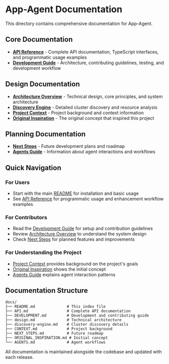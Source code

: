 # App-Agent Documentation

This directory contains comprehensive documentation for App-Agent.

## Core Documentation

- **[API Reference](API.md)** - Complete API documentation, TypeScript interfaces, and programmatic usage examples
- **[Development Guide](DEVELOPMENT.md)** - Architecture, contributing guidelines, testing, and development workflow

## Design Documentation

- **[Architecture Overview](design.md)** - Technical design, core principles, and system architecture
- **[Discovery Engine](discovery-engine.md)** - Detailed cluster discovery and resource analysis
- **[Project Context](CONTEXT.md)** - Project background and context information
- **[Original Inspiration](ORIGINAL_INSPIRATION.md)** - The original concept that inspired this project

## Planning Documentation

- **[Next Steps](NEXT_STEPS.md)** - Future development plans and roadmap
- **[Agents Guide](AGENTS.md)** - Information about agent interactions and workflows

## Quick Navigation

### For Users
- Start with the main [README](../README.md) for installation and basic usage
- See [API Reference](API.md) for programmatic usage and enhancement workflow examples

### For Contributors  
- Read the [Development Guide](DEVELOPMENT.md) for setup and contribution guidelines
- Review [Architecture Overview](design.md) to understand the system design
- Check [Next Steps](NEXT_STEPS.md) for planned features and improvements

### For Understanding the Project
- [Project Context](CONTEXT.md) provides background on the project's goals
- [Original Inspiration](ORIGINAL_INSPIRATION.md) shows the initial concept
- [Agents Guide](AGENTS.md) explains agent interaction patterns

## Documentation Structure

```
docs/
├── README.md              # This index file
├── API.md                 # Complete API documentation
├── DEVELOPMENT.md         # Development and contributing guide
├── design.md              # Technical architecture
├── discovery-engine.md    # Cluster discovery details
├── CONTEXT.md             # Project background
├── NEXT_STEPS.md          # Future roadmap
├── ORIGINAL_INSPIRATION.md # Initial concept
└── AGENTS.md              # Agent workflows
```

All documentation is maintained alongside the codebase and updated with each release.